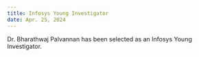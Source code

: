 ```yaml
---
title: Infosys Young Investigator
date: Apr. 25, 2024
---
```


Dr. Bharathwaj Palvannan has been selected as an Infosys Young Investigator.